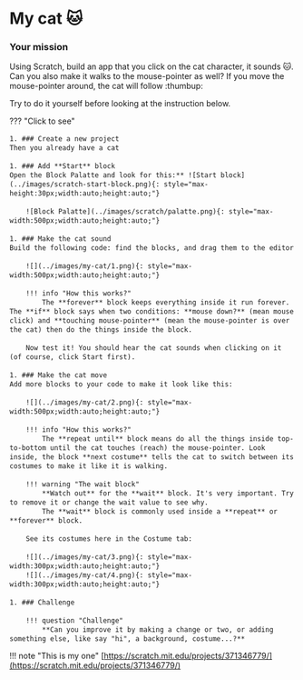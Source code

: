 # My cat :cat:

### Your mission
Using Scratch, build an app that you click on the cat character, it sounds :cat:. 
Can you also make it walks to the mouse-pointer as well? 
If you move the mouse-pointer around, the cat will follow :thumbup:

Try to do it yourself before looking at the instruction below.

??? "Click to see"

    1. ### Create a new project
    Then you already have a cat

    1. ### Add **Start** block
    Open the Block Palatte and look for this:** ![Start block](../images/scratch-start-block.png){: style="max-height:30px;width:auto;height:auto;"}
        
        ![Block Palatte](../images/scratch/palatte.png){: style="max-width:500px;width:auto;height:auto;"}

    1. ### Make the cat sound
    Build the following code: find the blocks, and drag them to the editor

        ![](../images/my-cat/1.png){: style="max-width:500px;width:auto;height:auto;"}

        !!! info "How this works?"
            The **forever** block keeps everything inside it run forever. The **if** block says when two conditions: **mouse down?** (mean mouse click) and **touching mouse-pointer** (mean the mouse-pointer is over the cat) then do the things inside the block.

        Now test it! You should hear the cat sounds when clicking on it (of course, click Start first).

    1. ### Make the cat move
    Add more blocks to your code to make it look like this:

        ![](../images/my-cat/2.png){: style="max-width:500px;width:auto;height:auto;"}

        !!! info "How this works?" 
            The **repeat until** block means do all the things inside top-to-bottom until the cat touches (reach) the mouse-pointer. Look inside, the block **next costume** tells the cat to switch between its costumes to make it like it is walking. 
        
        !!! warning "The wait block"
            **Watch out** for the **wait** block. It's very important. Try to remove it or change the wait value to see why.
            The **wait** block is commonly used inside a **repeat** or **forever** block.
        
        See its costumes here in the Costume tab:

        ![](../images/my-cat/3.png){: style="max-width:300px;width:auto;height:auto;"}
        ![](../images/my-cat/4.png){: style="max-width:300px;width:auto;height:auto;"}

    1. ### Challenge

        !!! question "Challenge"
            **Can you improve it by making a change or two, or adding something else, like say "hi", a background, costume...?** 

!!! note "This is my one"
    [https://scratch.mit.edu/projects/371346779/](https://scratch.mit.edu/projects/371346779/)